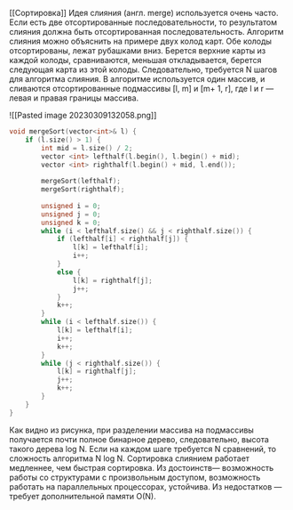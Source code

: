 [[Сортировка]]
Идея слияния (англ. merge) используется очень часто. Если есть две отсортированные последовательности, то результатом слияния должна быть отсортированная последовательность. Алгоритм слияния можно объяснить на примере двух колод карт. Обе колоды отсортированы, лежат рубашками вниз. Берется верхние карты из каждой колоды, сравниваются, меньшая откладывается, берется следующая карта из этой колоды. Следовательно, требуется N шагов для алгоритма слияния. В алгоритме используется один массив, и сливаются отсортированные подмассивы \[l, m\] и \[m+ 1, r\], где l и r — левая и правая границы массива.

![[Pasted image 20230309132058.png]]

```C
void mergeSort(vector<int>& l) {
    if (l.size() > 1) {
        int mid = l.size() / 2;
        vector <int> lefthalf(l.begin(), l.begin() + mid);
        vector <int> righthalf(l.begin() + mid, l.end());
        
        mergeSort(lefthalf);
        mergeSort(righthalf);
        
        unsigned i = 0;
        unsigned j = 0;
        unsigned k = 0;
        while (i < lefthalf.size() && j < righthalf.size()) {
            if (lefthalf[i] < righthalf[j]) {
                l[k] = lefthalf[i];
                i++;
            }
            else {
                l[k] = righthalf[j];
                j++;
            }
            k++;
        }
        while (i < lefthalf.size()) {
            l[k] = lefthalf[i];
            i++;
            k++;
        }
        while (j < righthalf.size()) {
            l[k] = righthalf[j];
            j++;
            k++;
        }
    }
}
```

Как видно из рисунка, при разделении массива на подмассивы получается почти полное бинарное дерево, следовательно, высота такого дерева log N. Если на каждом шаге требуется N сравнений, то сложность алгоритма N log N. Сортировка слиянием работает медленнее, чем быстрая сортировка. Из достоинств— возможность работы со структурами с произвольным доступом, возможность работать на параллельных процессорах, устойчива. Из недостатков — требует дополнительной памяти O(N).

